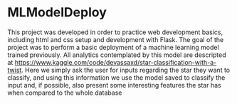 # MLModelDeploy
This project was developed in order to practice web development basics, including html and css setup and development with Flask.
The goal of the project was to perform a basic deployment of a machine learning model trained previously. All analytics contemplated by this model are descripted at https://www.kaggle.com/code/devassaxd/star-classification-with-a-twist.
Here we simply ask the user for inputs regarding the star they want to classify, and using this information we use the model saved to classify the input and, if possible, also present some interesting features the star has when compared to the whole database
